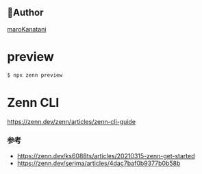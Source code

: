 ## 👤Author
[maroKanatani](https://zenn.dev/marokanatani)

# preview
```sh
$ npx zenn preview
```

# Zenn CLI
https://zenn.dev/zenn/articles/zenn-cli-guide
### 参考
- https://zenn.dev/ks6088ts/articles/20210315-zenn-get-started
- https://zenn.dev/serima/articles/4dac7baf0b9377b0b58b
